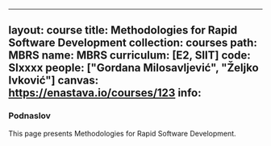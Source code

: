 
---
layout: course
title: Methodologies for Rapid Software Development
collection: courses
path: MBRS
name: MBRS
curriculum: [E2, SIIT]
code: SIxxxx
people: ["Gordana Milosavljević", "Željko Ivković"]
canvas: https://enastava.io/courses/123
info:
---


### Podnaslov

This page presents Methodologies for Rapid Software Development.

